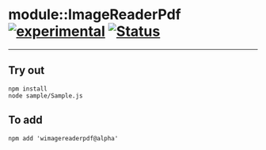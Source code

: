 
# module::ImageReaderPdf [![experimental](https://img.shields.io/badge/stability-experimental-orange.svg)](https://github.com/emersion/stability-badges#experimental) [![Status](https://github.com/Wandalen/wImageReaderPdf/workflows/Test/badge.svg)](https://github.com/Wandalen/wImageReaderPdf/actions?query=workflow%3ATest)

___

## Try out
```
npm install
node sample/Sample.js
```

## To add
```
npm add 'wimagereaderpdf@alpha'
```

